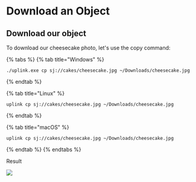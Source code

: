 # Download an Object

## Download our object

To download our cheesecake photo, let's use the copy command:

{% tabs %}
{% tab title="Windows" %}
```
./uplink.exe cp sj://cakes/cheesecake.jpg ~/Downloads/cheesecake.jpg
```
{% endtab %}

{% tab title="Linux" %}
```
uplink cp sj://cakes/cheesecake.jpg ~/Downloads/cheesecake.jpg
```
{% endtab %}

{% tab title="macOS" %}
```
uplink cp sj://cakes/cheesecake.jpg ~/Downloads/cheesecake.jpg
```
{% endtab %}
{% endtabs %}

Result

![](../../../.gitbook/assets/download\_object.png)

